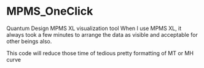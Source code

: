 # MPMS_OneClick
Quantum Design MPMS XL visualization tool
When I use MPMS XL, it always took a few minutes to arrange the data as visible and acceptable for other beings also.

This code will reduce those time of tedious pretty formatting of MT or MH curve
